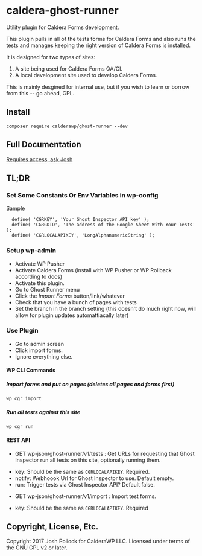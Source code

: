 # caldera-ghost-runner
Utility plugin for Caldera Forms development.

This plugin pulls in all of the tests forms for Caldera Forms and also runs the tests and manages keeping the right version of Caldera Forms is installed.

It is designed for two types of sites:
1. A site being used for Caldera Forms QA/CI.
1. A local development site used to develop Caldera Forms.

This is mainly desgined for internal use, but if you wish to learn or borrow from this -- go ahead, GPL.

## Install
`composer require calderawp/ghost-runner --dev`

## Full Documentation
[Requires access, ask Josh](https://drive.google.com/open?id=0B9qEKQe8auJ5VUxFS3otTEdvbGc)

## TL;DR
### Set Some Constants Or Env Variables in wp-config
[Sample](https://drive.google.com/open?id=0B9qEKQe8auJ5OXZXSkZRamlKTjQ)

```
  define( 'CGRKEY', 'Your Ghost Inspector API key' );
  define( 'CGRGDID', 'The address of the Google Sheet With Your Tests' );
  define( 'CGRLOCALAPIKEY', 'LongAlphanumericString' );
```

### Setup wp-admin
* Activate WP Pusher
* Activate Caldera Forms (install with WP Pusher or WP Rollback according to docs)
* Activate this plugin.
* Go to Ghost Runner menu
* Click the *Import Forms* button/link/whatever
* Check that you have a bunch of pages with tests
* Set the branch in the branch setting (this doesn't do much right now, will allow for plugin updates automattiacally later)

### Use Plugin
* Go to admin screen
* Click import forms.
* Ignore everything else.

#### WP CLI Commands
##### Import forms and put on pages (deletes all pages and forms first)
`wp cgr import`
##### Run all tests against this site
`wp cgr run`


#### REST API
- GET wp-json/ghost-runner/v1/tests : Get URLs for requesting that Ghost Inspector run all tests on this site, optionally running them.
* key: Should be the same as `CGRLOCALAPIKEY`. Required.
* notify: Webhoook Url for Ghost Inspector to use. Default empty.
* run: Trigger tests via Ghost Inspector API? Default false.
- GET wp-json/ghost-runner/v1/import : Import test forms.
* key: Should be the same as `CGRLOCALAPIKEY`. Required
## Copyright, License, Etc.
Copyright 2017 Josh Pollock for CalderaWP LLC. Licensed under terms of the GNU GPL v2 or later.
